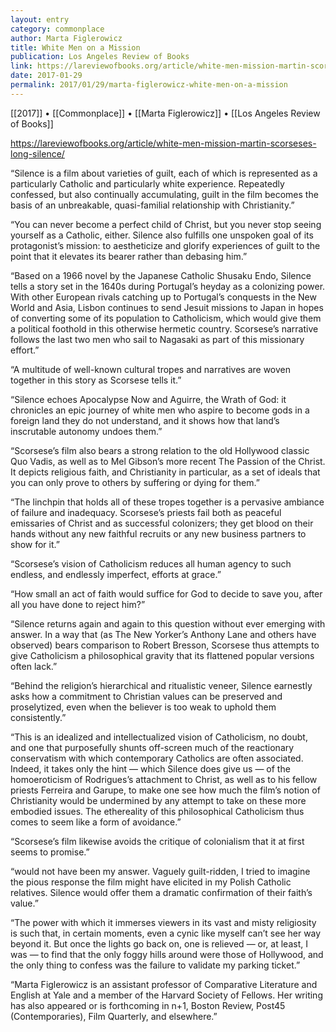 ```yaml
---
layout: entry
category: commonplace
author: Marta Figlerowicz
title: White Men on a Mission
publication: Los Angeles Review of Books
link: https://lareviewofbooks.org/article/white-men-mission-martin-scorseses-long-silence/
date: 2017-01-29
permalink: 2017/01/29/marta-figlerowicz-white-men-on-a-mission
---
```


[[2017]] • [[Commonplace]] • [[Marta Figlerowicz]] • [[Los Angeles Review of Books]] 

https://lareviewofbooks.org/article/white-men-mission-martin-scorseses-long-silence/

“Silence is a film about varieties of guilt, each of which is represented as a particularly Catholic and particularly white experience. Repeatedly confessed, but also continually accumulating, guilt in the film becomes the basis of an unbreakable, quasi-familial relationship with Christianity.”

“You can never become a perfect child of Christ, but you never stop seeing yourself as a Catholic, either. Silence also fulfills one unspoken goal of its protagonist’s mission: to aestheticize and glorify experiences of guilt to the point that it elevates its bearer rather than debasing him.”

“Based on a 1966 novel by the Japanese Catholic Shusaku Endo, Silence tells a story set in the 1640s during Portugal’s heyday as a colonizing power. With other European rivals catching up to Portugal’s conquests in the New World and Asia, Lisbon continues to send Jesuit missions to Japan in hopes of converting some of its population to Catholicism, which would give them a political foothold in this otherwise hermetic country. Scorsese’s narrative follows the last two men who sail to Nagasaki as part of this missionary effort.”

“A multitude of well-known cultural tropes and narratives are woven together in this story as Scorsese tells it.”

“Silence echoes Apocalypse Now and Aguirre, the Wrath of God: it chronicles an epic journey of white men who aspire to become gods in a foreign land they do not understand, and it shows how that land’s inscrutable autonomy undoes them.”

“Scorsese’s film also bears a strong relation to the old Hollywood classic Quo Vadis, as well as to Mel Gibson’s more recent The Passion of the Christ. It depicts religious faith, and Christianity in particular, as a set of ideals that you can only prove to others by suffering or dying for them.”

“The linchpin that holds all of these tropes together is a pervasive ambiance of failure and inadequacy. Scorsese’s priests fail both as peaceful emissaries of Christ and as successful colonizers; they get blood on their hands without any new faithful recruits or any new business partners to show for it.”

“Scorsese’s vision of Catholicism reduces all human agency to such endless, and endlessly imperfect, efforts at grace.”

“How small an act of faith would suffice for God to decide to save you, after all you have done to reject him?”

“Silence returns again and again to this question without ever emerging with answer. In a way that (as The New Yorker’s Anthony Lane and others have observed) bears comparison to Robert Bresson, Scorsese thus attempts to give Catholicism a philosophical gravity that its flattened popular versions often lack.”

“Behind the religion’s hierarchical and ritualistic veneer, Silence earnestly asks how a commitment to Christian values can be preserved and proselytized, even when the believer is too weak to uphold them consistently.”

“This is an idealized and intellectualized vision of Catholicism, no doubt, and one that purposefully shunts off-screen much of the reactionary conservatism with which contemporary Catholics are often associated. Indeed, it takes only the hint — which Silence does give us — of the homoeroticism of Rodrigues’s attachment to Christ, as well as to his fellow priests Ferreira and Garupe, to make one see how much the film’s notion of Christianity would be undermined by any attempt to take on these more embodied issues. The ethereality of this philosophical Catholicism thus comes to seem like a form of avoidance.”

“Scorsese’s film likewise avoids the critique of colonialism that it at first seems to promise.”

“would not have been my answer. Vaguely guilt-ridden, I tried to imagine the pious response the film might have elicited in my Polish Catholic relatives. Silence would offer them a dramatic confirmation of their faith’s value.”

“The power with which it immerses viewers in its vast and misty religiosity is such that, in certain moments, even a cynic like myself can’t see her way beyond it. But once the lights go back on, one is relieved — or, at least, I was — to find that the only foggy hills around were those of Hollywood, and the only thing to confess was the failure to validate my parking ticket.”

“Marta Figlerowicz is an assistant professor of Comparative Literature and English at Yale and a member of the Harvard Society of Fellows. Her writing has also appeared or is forthcoming in n+1, Boston Review, Post45 (Contemporaries), Film Quarterly, and elsewhere.”

